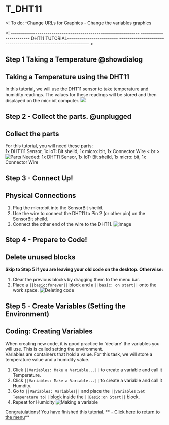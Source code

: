 # T_DHT11

<! To do:
    -Change URLs for Graphics
    - Change the variables graphics
>
<!  ---------------------------------------------------------------
    ----------------------- DHT11 TUTORIAL-------------------------
    --------------------------------------------------------------- >

## Step 1 Taking a Temperature @showdialog
Taking a Temperature using the DHT11
------------------------------------
In this tutorial, we will use the DHT11 sensor to take temperature and humidity readings. The values for these readings will be stored and then displayed on the micr:bit computer.
![](https://raw.githubusercontent.com/EarthEdSTEM/earthed-iot-programs-tutorials/master/Images/Earth%20Ed%20Horizontal%20Logo.png)



## Step 2 - Collect the parts. @unplugged
Collect the parts
-----------------
For this tutorial, you will need these parts: <br>
1x DHT111 Sensor, 1x IoT: Bit sheild, 1x micro: bit, 1x Connector Wire < br > <br>
![Parts Needed: 1x DHT11 Sensor, 1x IoT: Bit sheild, 1x micro: bit, 1x Connector Wire](https://raw.githubusercontent.com/EarthEdSTEM/IOT_Smart_City/main/Images/IoT_LED_Parts_List.svg)
<br>

## Step 3 - Connect Up!
Physical Connections
--------------------
1. Plug the micro:bit into the SensorBit sheild.
2. Use the wire to connect the DHT11 to Pin 2 (or other pin) on the SensorBit sheild. 
3. Connect the other end of the wire to the DHT11.
![image](https://raw.githubusercontent.com/EarthEdSTEM/IOT_Smart_City/main/Images/IoT_LED_Connections.svg)

## Step 4 - Prepare to Code!
Delete unused blocks
--------------------
**Skip to Step 5 if you are leaving your old code on the desktop. Otherwise:**
1. Clear the previous blocks by dragging them to the menu bar.
2. Place a ``||basic:forever||`` block and a ``||basic: on start||`` onto the work space.
![Deleting code](https://raw.githubusercontent.com/EarthEdSTEM/IOT_Smart_City/main/Images/Delete_code.png)

## Step 5 - Create Variables (Setting the Environment)
Coding: Creating Variables
--------------------------
When creating new code, it is good practice to 'declare' the variables you will use. This is called setting the environment.<br> Variables are containers that hold a value. For this task, we will store a temperature value and a humidity value.
1. Click ``||Variables: Make a Variable...||`` to create a variable and call it Temperature.
2. Click ``||Variables: Make a Variable...||`` to create a variable and call it Humdity.
3. Go to ``||Variables: Variables||`` and place the ``||Variables:Set Temperature to||`` block inside the ``||Basic:on Start||`` block.
4. Repeat for Humidity
![Making a variable](https://raw.githubusercontent.com/EarthEdSTEM/IOT_Smart_City/main/Images/Make_variable.jpg)



Congratulations! You have finished this tutorial.
** [- Click here to return to the menu](/earthed-iot-programs-tutorials/README)**<br>
